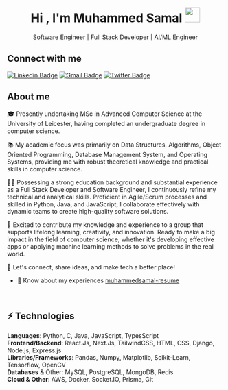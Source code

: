 <h1 align="center">Hi , I'm Muhammed Samal <img src="https://media.giphy.com/media/hvRJCLFzcasrR4ia7z/giphy.gif" width="35"></h1>

<p align="center">Software Engineer | Full Stack Developer | AI/ML Engineer</p>

## Connect with me

[![Linkedin Badge](https://img.shields.io/badge/-muhammedsamal-blue?style=flat-square&logo=Linkedin&logoColor=white&link=https://www.linkedin.com/in/muhammed-samal)](https://www.linkedin.com/in/muhammed-samal/)
[![Gmail Badge](https://img.shields.io/badge/-muhammedsamalt@gmail.com-c14438?style=flat-square&logo=Gmail&logoColor=white&link=mailto:muhammedsamalt@gmail.com)](mailto:muhammedsamalt@gmail.com)
[![Twitter Badge](https://img.shields.io/badge/-muhammedsamal-blue?style=flat-square&logo=Twitter&logoColor=white&link=https://twitter.com/muhammed__samal)](https://twitter.com/muhammed__samal)

## About me

<!-- - 🔭 I’m currently working on [FromHome](https://github.com/muhammedShamal/fromhome) -->

🎓 Presently undertaking MSc in Advanced Computer Science at the University of Leicester, having completed an undergraduate degree in computer science.

📚 My academic focus was primarily on Data Structures, Algorithms, Object Oriented Programming, Database Management System, and Operating Systems, providing me with robust theoretical knowledge and practical skills in computer science.

🧑‍💻 Possessing a strong education background and substantial experience as a Full Stack Developer and Software Engineer, I continuously refine my technical and analytical skills. Proficient in Agile/Scrum processes and skilled in Python, Java, and JavaScript, I collaborate effectively with dynamic teams to create high-quality software solutions.

🤩 Excited to contribute my knowledge and experience to a group that supports lifelong learning, creativity, and innovation. Ready to make a big impact in the field of computer science, whether it's developing effective apps or applying machine learning methods to solve problems in the real world.

🤝 Let's connect, share ideas, and make tech a better place!

- 📄 Know about my experiences [muhammedsamal-resume](https://github.com/muhammedsamal/muhammedsamal.github.io/blob/main/assets/resume.pdf)

<br>

## ⚡ Technologies

<strong>Languages</strong>: Python, C, Java, JavaScript, TypesScript
<br>
<strong>Frontend/Backend</strong>: React.Js, Next.Js, TailwindCSS, HTML, CSS, Django, Node.js, Express.js
<br>
<strong>Libraries/Frameworks</strong>: Pandas, Numpy, Matplotlib, Scikit-Learn, Tensorflow, OpenCV
<br>
<strong>Databases</strong> & Other: MySQL, PostgreSQL, MongoDB, Redis
<br>
<strong>Cloud & Other</strong>: AWS, Docker, Socket.IO, Prisma, Git
